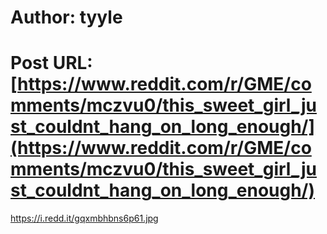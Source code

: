 # Author: tyyle
# Post URL: [https://www.reddit.com/r/GME/comments/mczvu0/this_sweet_girl_just_couldnt_hang_on_long_enough/](https://www.reddit.com/r/GME/comments/mczvu0/this_sweet_girl_just_couldnt_hang_on_long_enough/)


https://i.redd.it/gqxmbhbns6p61.jpg
